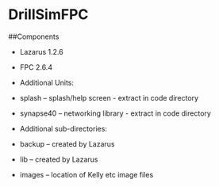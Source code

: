 # DrillSimFPC

##Components

* Lazarus 1.2.6

* FPC 2.6.4

* Additional Units:

- splash – splash/help screen - extract in code directory

- synapse40 – networking library - extract in code directory

* Additional sub-directories:

- backup – created by Lazarus

- lib – created by Lazarus

- images – location of Kelly etc image files


